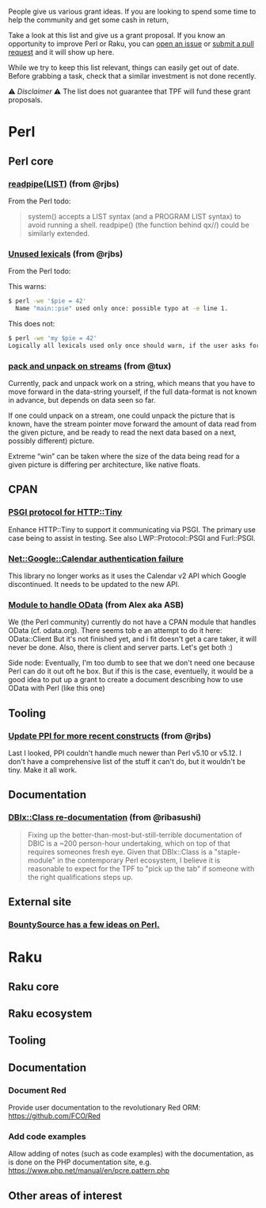 People give us various grant ideas. If you are looking to spend some time to help the community and get some cash in return, 

Take a look at this list and give us a grant proposal. If you know an opportunity to improve Perl or Raku, you can [open an issue](https://github.com/tpf/grants-perlfoundation-org/issues) or [submit a pull request](https://github.com/tpf/grants-perlfoundation-org/pulls) and it will show up here.

While we try to keep this list relevant, things can easily get out of date. Before grabbing a task, check that a similar investment is not done recently.

⚠️ *Disclaimer* ⚠️ The list does not guarantee that TPF will fund these grant proposals.

# Perl

## Perl core

### [readpipe(LIST)](https://rjbs.manxome.org/rubric/entry/1964) (from @rjbs)

From the Perl todo:

> system() accepts a LIST syntax (and a PROGRAM LIST syntax) to avoid running a shell. readpipe() (the function behind qx//) could be similarly extended.


### [Unused lexicals](https://rjbs.manxome.org/rubric/entry/1964) (from @rjbs)

From the Perl todo:

This warns:

```bash
$ perl -we '$pie = 42'
  Name "main::pie" used only once: possible typo at -e line 1.
```

This does not:

```bash
$ perl -we 'my $pie = 42'
Logically all lexicals used only once should warn, if the user asks for warnings. An unworked RT ticket (#5087) has been open for eleven years for this discrepancy.
```

### [pack and unpack on streams](http://blogs.perl.org/users/makoto_nozaki/2015/07/grant-idea---pack-and-unpack-on-streams.html) (from @tux)

Currently, pack and unpack work on a string, which means that you have to move forward in the data-string yourself, if the full data-format is not known in advance, but depends on data seen so far.

If one could unpack on a stream, one could unpack the picture that is known, have the stream pointer move forward the amount of data read from the given picture, and be ready to read the next data based on a next, possibly different) picture.

Extreme “win” can be taken where the size of the data being read for a given picture is differing per architecture, like native floats.

## CPAN

### [PSGI protocol for HTTP::Tiny](https://perl-foundation-outreach.github.io/gsoc-2020-ideas/perl/HTTP-Tiny-PSGI.html)

Enhance HTTP::Tiny to support it communicating via PSGI. The primary use case being to assist in testing. See also LWP::Protocol::PSGI and Furl::PSGI.

### [Net::Google::Calendar authentication failure](https://rt.cpan.org/Public/Bug/Display.html?id=100421)

This library no longer works as it uses the Calendar v2 API which Google discontinued. It needs to be updated to the new API.

### [Module to handle OData](http://blogs.perl.org/users/makoto_nozaki/2015/07/grant-idea---odata.html) (from Alex aka ASB)

We (the Perl community) currently do not have a CPAN module that handles OData (cf. odata.org). There seems tob e an attempt to do it here: OData::Client But it's not finished yet, and i fit doesn't get a care taker, it will never be done. Also, there is client and server parts. Let's get both :)

Side node: Eventually, I'm too dumb to see that we don't need one because Perl can do it out oft he box. But if this is the case, eventuelly, it would be a good idea to put up a grant to create a document describing how to use OData with Perl (like this one)

## Tooling
### [Update PPI for more recent constructs](https://rjbs.manxome.org/rubric/entry/1964) (from @rjbs)

Last I looked, PPI couldn't handle much newer than Perl v5.10 or v5.12. I don't have a comprehensive list of the stuff it can't do, but it wouldn't be tiny. Make it all work.

## Documentation
### [DBIx::Class re-documentation](http://blogs.perl.org/users/makoto_nozaki/2015/07/grant-idea---dbixclass-re-documentation.html) (from @ribasushi)

> Fixing up the better-than-most-but-still-terrible documentation of DBIC is a ~200 person-hour undertaking, which on top of that requires someones fresh eye. Given that DBIx::Class is a "staple-module" in the contemporary Perl ecosystem, I believe it is reasonable to expect for the TPF to "pick up the tab" if someone with the right qualifications steps up.

## External site

### [BountySource has a few ideas on Perl.](https://www.bountysource.com/teams/perl/issues)

# Raku

## Raku core

## Raku ecosystem

## Tooling

## Documentation

### Document Red

Provide user documentation to the revolutionary Red ORM: https://github.com/FCO/Red

### Add code examples

Allow adding of notes (such as code examples) with the documentation, as is done on the PHP documentation site, e.g. https://www.php.net/manual/en/pcre.pattern.php

## Other areas of interest

